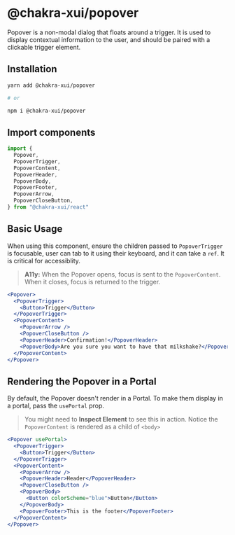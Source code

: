 # @chakra-xui/popover

Popover is a non-modal dialog that floats around a trigger. It is used to
display contextual information to the user, and should be paired with a
clickable trigger element.

## Installation

```sh
yarn add @chakra-xui/popover

# or

npm i @chakra-xui/popover
```

## Import components

```jsx
import {
  Popover,
  PopoverTrigger,
  PopoverContent,
  PopoverHeader,
  PopoverBody,
  PopoverFooter,
  PopoverArrow,
  PopoverCloseButton,
} from "@chakra-xui/react"
```

## Basic Usage

When using this component, ensure the children passed to `PopoverTrigger` is
focusable, user can tab to it using their keyboard, and it can take a `ref`. It
is critical for accessiblity.

> **A11y:** When the Popover opens, focus is sent to the `PopoverContent`. When
> it closes, focus is returned to the trigger.

```jsx
<Popover>
  <PopoverTrigger>
    <Button>Trigger</Button>
  </PopoverTrigger>
  <PopoverContent>
    <PopoverArrow />
    <PopoverCloseButton />
    <PopoverHeader>Confirmation!</PopoverHeader>
    <PopoverBody>Are you sure you want to have that milkshake?</PopoverBody>
  </PopoverContent>
</Popover>
```

## Rendering the Popover in a Portal

By default, the Popover doesn't render in a Portal. To make them display in a
portal, pass the `usePortal` prop.

> You might need to **Inspect Element** to see this in action. Notice the
> `PopoverContent` is rendered as a child of `<body>`

```jsx
<Popover usePortal>
  <PopoverTrigger>
    <Button>Trigger</Button>
  </PopoverTrigger>
  <PopoverContent>
    <PopoverArrow />
    <PopoverHeader>Header</PopoverHeader>
    <PopoverCloseButton />
    <PopoverBody>
      <Button colorScheme="blue">Button</Button>
    </PopoverBody>
    <PopoverFooter>This is the footer</PopoverFooter>
  </PopoverContent>
</Popover>
```
